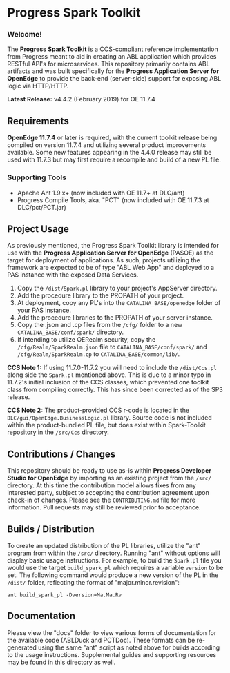 # Progress Spark Toolkit

### Welcome!

The **Progress Spark Toolkit** is a [CCS-compliant](https://github.com/progress/CCS) reference implementation from Progress meant to aid in creating an ABL application which provides RESTful API's for microservices. This repository primarily contains ABL artifacts and was built specifically for the **Progress Application Server for OpenEdge** to provide the back-end (server-side) support for exposing ABL logic via HTTP/HTTP.

**Latest Release:** v4.4.2 (February 2019) for OE 11.7.4


## Requirements

**OpenEdge 11.7.4** or later is required, with the current toolkit release being compiled on version 11.7.4 and utilizing several product improvements available. Some new features appearing in the 4.4.0 release may still be used with 11.7.3 but may first require a recompile and build of a new PL file.


### Supporting Tools

- Apache Ant 1.9.x+ (now included with OE 11.7+ at DLC/ant)
- Progress Compile Tools, aka. "PCT" (now included with OE 11.7.3 at DLC/pct/PCT.jar)


## Project Usage

As previously mentioned, the Progress Spark Toolkit library is intended for use with the **Progress Application Server for OpenEdge** (PASOE) as the target for deployment of applications. As such, projects utilizing the framework are expected to be of type "ABL Web App" and deployed to a PAS instance with the exposed Data Services.

1. Copy the `/dist/Spark.pl` library to your project's AppServer directory.
2. Add the procedure library to the PROPATH of your project.
3. At deployment, copy any PL's into the `CATALINA_BASE/openedge` folder of your PAS instance.
4. Add the procedure libraries to the PROPATH of your server instance.
5. Copy the .json and .cp files from the `/cfg/` folder to a new `CATALINA_BASE/conf/spark/` directory.
6. If intending to utilize OERealm security, copy the `/cfg/Realm/SparkRealm.json` file to `CATALINA_BASE/conf/spark/` and `/cfg/Realm/SparkRealm.cp` to `CATALINA_BASE/common/lib/`.

**CCS Note 1:** If using 11.7.0-11.7.2 you will need to include the `/dist/Ccs.pl` along side the `Spark.pl` mentioned above. This is due to a minor typo in 11.7.2's initial inclusion of the CCS classes, which prevented one toolkit class from compiling correctly. This has since been corrected as of the SP3 release.

**CCS Note 2:** The product-provided CCS r-code is located in the `DLC/gui/OpenEdge.BusinessLogic.pl` library. Source code is not included within the product-bundled PL file, but does exist within Spark-Toolkit repository in the `/src/Ccs` directory.


## Contributions / Changes

This repository should be ready to use as-is within **Progress Developer Studio for OpenEdge** by importing as an existing project from the `/src/` directory. At this time the contribution model allows fixes from any interested party, subject to accepting the contribution agreement upon check-in of changes. Please see the `CONTRIBUTING.md` file for more information. Pull requests may still be reviewed prior to acceptance.


## Builds / Distribution

To create an updated distribution of the PL libraries, utilize the "ant" program from within the `/src/` directory. Running "ant" without options will display basic usage instructions. For example, to build the `Spark.pl` file you would use the target `build_spark_pl` which requires a variable `version` to be set. The following command would produce a new version of the PL in the `/dist/` folder, reflecting the format of "major.minor.revision":

    ant build_spark_pl -Dversion=Ma.Ma.Rv


## Documentation

Please view the "docs" folder to view various forms of documentation for the available code (ABLDuck and PCTDoc). These formats can be re-generated using the same "ant" script as noted above for builds according to the usage instructions. Supplemental guides and supporting resources may be found in this directory as well.
